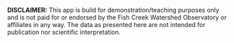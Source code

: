**DISCLAIMER:** This app is build for demonstration/teaching purposes only and is not paid for or endorsed by the Fish Creek Watershed Observatory or affiliates in any way. The data as presented here are not intended for publication nor scientific interpretation. 